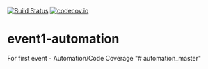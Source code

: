[![Build Status](https://travis-ci.org/MLRADCodeathan/event1-automation.svg?branch=master)](https://travis-ci.org/MLRADCodeathan/event1-automation)
[![codecov.io](https://codecov.io/github/MLRADCodeathan/event1-automation/coverage.svg?branch=master)](https://codecov.io/github/MLRADCodeathan/event1-automation?branch=master)
# event1-automation
For first event - Automation/Code Coverage
"# automation_master" 
